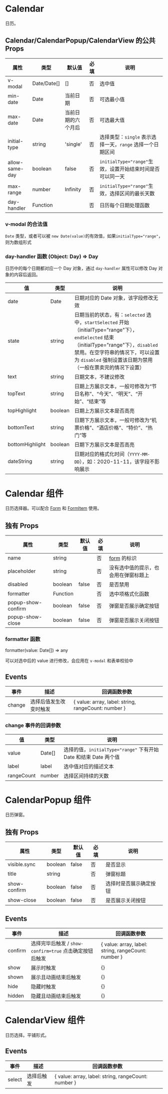 # Calendar

日历。

## Calendar/CalendarPopup/CalendarView 的公共 Props

| 属性           | 类型        | 默认值             | 必填 | 说明                                                      |
| -------------- | ----------- | ------------------ | ---- | --------------------------------------------------------- |
| v-modal        | Date/Date[] | []                 | 否   | 选中值                                                    |
| min-date       | Date        | 当前日期           | 否   | 可选最小值                                                |
| max-date       | Date        | 当前日期的六个月后 | 否   | 可选最大值                                                |
| initial-type   | string      | 'single'           | 否   | 选择类型：`single` 表示选择一天，`range` 选择一个日期区间 |
| allow-same-day | boolean     | false              | 否   | `initialType="range"`生效，设置开始结束时间是否可以同一天 |
| max-range      | number      | Infinity           | 否   | `initialType="range"`生效，选择区间的最长天数             |
| day-handler    | Function    |                    | 否   | 日历每个日期处理函数                                      |

### v-modal 的合法值

`Date` 类型，或者可以被 `new Date(value)`的有效值，如果`initialType="range"`，则为数组形式

### day-handler 函数 (Object: Day) => Day

日历中的每个日期都对应一个 Day 对象，通过 `day-handler` 属性可以修改 Day 对象的内容后返回。

| 值              | 类型    | 说明                                                                                                                                                                                                                                         |
| --------------- | ------- | -------------------------------------------------------------------------------------------------------------------------------------------------------------------------------------------------------------------------------------------- |
| date            | Date    | 日期对应的 Date 对象，该字段修改无效                                                                                                                                                                                                         |
| state           | string  | 日期当前的状态，有：`selected` 选中，`startSelected` 开始（initialType="range"下），`endSelected` 结束（initialType="range"下），`disabled` 禁用。在空字符串的情况下，可以设置为 `disabled` 强制设置该日期为禁用（一般在票卖完的情况下设置） |
| text            | string  | 日期文本，不建议修改                                                                                                                                                                                                                         |
| topText         | string  | 日期上方展示文本，一般可修改为“节日名称”、“今天”、“明天”、“开始”、“结束”等                                                                                                                                                                   |
| topHighlight    | boolean | 日期上方展示文本是否高亮                                                                                                                                                                                                                     |
| bottomText      | string  | 日期下方展示文本，一般可修改为“机票价格”、“酒店价格”、“特价”、“热门”等                                                                                                                                                                       |
| bottomHighlight | boolean | 日期下方展示文本是否高亮                                                                                                                                                                                                                     |
| dateString      | string  | 日期对应的格式化时间（`YYYY-MM-DD`），如：2020-11-11，该字段不影响展示                                                                                                                                                                       |

# <a name="Calendar">Calendar 组件</a>

日历选择器。可以配合 [Form](./README.Form.md) 和 [FormItem](./README.FormItem.md) 使用。

## 独有 Props

| 属性               | 类型     | 默认值 | 必填 | 说明                                   |
| ------------------ | -------- | ------ | ---- | -------------------------------------- |
| name               | string   |        | 否   | [form](./README.Form.md) 的标识        |
| placeholder        | string   |        | 否   | 没有选中值的提示，也会用在弹窗标题上 |
| disabled           | boolean  | false  | 否   | 是否禁用                               |
| formatter          | Function |        | 否   | 选中项格式化函数                       |
| popup-show-confirm | boolean  | false  | 否   | 弹窗是否展示确定按钮               |
| popup-show-close   | boolean  | false  | 否   | 弹窗是否展示关闭按钮                 |

### formatter 函数

formatter(value: Date[]) => any

可以对选中后的 value 进行修改，会应用在 `v-modal` 和表单校验中

## Events

| 事件   | 描述                   | 回调函数参数                                        |
| ------ | ---------------------- | --------------------------------------------------- |
| change | 选择后值发生改变时触发 | { value: array, label: string, rangeCount: number } |

### change 事件的回调参数

| 值         | 类型   | 说明                                                             |
| ---------- | ------ | ---------------------------------------------------------------- |
| value      | Date[] | 选择的值，`initialType="range"` 下有开始 Date 和结束 Date 两个值 |
| label      | label  | 选中值对应的描述文本                                             |
| rangeCount | number | 选择区间持续的天数                                               |

# <a name="CalendarPopup">CalendarPopup 组件</a>

日历弹窗。

## 独有 Props

| 属性         | 类型    | 默认值 | 必填 | 说明                   |
| ------------ | ------- | ------ | ---- | ---------------------- |
| visible.sync | boolean | false  | 否   | 是否显示               |
| title        | string  |        | 否   | 弹窗标题               |
| show-confirm | boolean | false  | 否   | 选择时是否展示确定按钮 |
| show-close   | boolean | false  | 否   | 是否展示关闭按钮       |

## Events

| 事件    | 描述                                                    | 回调函数参数                                        |
| ------- | ------------------------------------------------------- | --------------------------------------------------- |
| confirm | 选择完毕后触发 / `show-confirm=true` 点击确定按钮后触发 | { value: array, label: string, rangeCount: number } |
| show    | 展示时触发                                              | {}                                                  |
| shown   | 展示且动画结束后触发                                    | {}                                                  |
| hide    | 隐藏时触发                                              | {}                                                  |
| hidden  | 隐藏且动画结束后触发                                    | {}                                                  |

# <a name="CalendarView">CalendarView 组件</a>

日历选择。平铺形式。

## Events

| 事件   | 描述       | 回调函数参数                                        |
| ------ | ---------- | --------------------------------------------------- |
| select | 选择后触发 | { value: array, label: string, rangeCount: number } |
